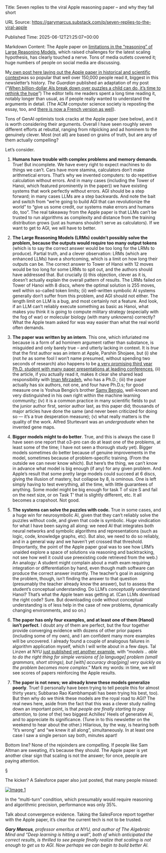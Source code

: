 Title: Seven replies to the viral Apple reasoning paper – and why they fall short

URL Source: https://garymarcus.substack.com/p/seven-replies-to-the-viral-apple

Published Time: 2025-06-12T21:25:07+00:00

Markdown Content:
The Apple paper on [limitations in the “reasoning” of Large Reasoning Models](https://ml-site.cdn-apple.com/papers/the-illusion-of-thinking.pdf), which raised challenges for the latest scaling hypothesis, has clearly touched a nerve. Tons of media outlets covered it; huge numbers of people on social media are discussing.

M[y own post here laying out the Apple paper in historical and scientific context](https://open.substack.com/pub/garymarcus/p/a-knockout-blow-for-llms?r=8tdk6&utm_campaign=post&utm_medium=web&showWelcomeOnShare=false)was so popular that well over 150,000 people read it, biggest in this newsletter’s history. _The Guardian_ published an adaptation of my post (“[When billion-dollar AIs break down over puzzles a child can do, it’s time to rethink the hype](https://www.theguardian.com/commentisfree/2025/jun/10/billion-dollar-ai-puzzle-break-down)”) The editor tells me readers spent a long time reading it, notably longer than usual, as if people really wanted to understand the arguments in detail. (The ACM computer science society is reposting the essay, too, and [there is now a French version as well](https://legrandcontinent.eu/fr/2025/06/10/ia-llm-marcus/)).

Tons of GenAI optimists took cracks at the Apple paper (see below), and it is worth considering their arguments. Overall I have seen roughly seven different efforts at rebuttal, ranging from nitpicking and ad hominem to the genuinely clever. Most (not all) are based on grains of truth, but are any of them actually compelling?

Let’s consider.

1.   **Humans have trouble with complex problems and memory demands**. True! But incomplete. We have every right to expect machines to do things we can’t. Cars have more stamina, calculators don’t make arithmetical errors. That’s why we invented computers: to do repetitive calculation without errors. And in many cases (including the Tower of Hanoi, which featured prominently in the paper)) we have existing systems that work perfectly without errors. AGI should be a step forward; in many cases LLMs are a step backwards. And note the bait and switch from “we’re going to build AGI that can revolutionize the world” to “give us some credit, our systems make errors and humans do, too”. The real takeaway from the Apple paper is that LLMs can’t be trusted to run algorithms as complexity and distance from the training distribution grows (just as humans shouldn’t serve as calculators). If we want to get to AGI, we will have to better.

2.   **The Large Reasoning Models (LRMs) couldn’t possibly solve the problem, because the outputs would require too many output tokens** (which is to say the correct answer would be too long for the LRMs to produce). Partial truth, and a clever observation: LRMs (which are enhanced LLMs) have a shortcoming, which is a limit on how long their outputs can be. The correct answer to Tower of Hanoi with 12 moves would be too long for some LRMs to spit out, and the authors should have addressed that. But crucially (i) this objection, clever as it is, doesn’t actually explain the overall pattern of results. The LRMs failed on Tower of Hanoi with 8 discs, where the optimal solution is 255 moves, well within so-called token limits; (ii) well-written symbolic AI systems generally don’t suffer from this problem, and AGI should not either. The length limit on LLM is a bug, and most certainly not a feature. And look, if an LLM can’t reliably execute something as basic as Hanoi, what makes you think it is going to compute military strategy (especially with the fog of war) or molecular biology (with many unknowns) correctly? What the Apple team asked for was way easier than what the real world often demands.

3.   **The paper was written by an intern**. This one, which infuriated me because is a form of ad hominem argument rather than substance, is misguided and only barely true – and utterly lacking in context. It is _true_ that the first author was an intern at Apple, Parshin Shojaee, but (i) she (not _he_ as some fool I won’t name presumed, without spending two seconds of research) also happens to be [a very promising third year Ph.D. student with many paper presentations at leading conferences](https://parshinsh.github.io/), (ii) the article, if you actually read it, makes it clear she shared lead responsibility with [Iman Mirzadeh](https://imirzadeh.me/), who has a Ph.D.; (iii) the paper actually has six authors, not one, and four have Ph.D.s; for good measure one is Yoshua Bengio’s brother [Samy Bengio](https://bengio.abracadoudou.com/), well-known and very distinguished in his own right within the machine learning community; (iv) it is a common practice in many scientific fields to put the junior author first, senior author last, as this paper did; thousands of major articles have done the same (and never been criticized for doing so — it’s a true desperation measure); (v) what really matters is the quality of the work. Alfred Sturtevant was an _undergraduate_ when he invented gene maps.

4.   **Bigger models might to do better**. True, and this is always the case (I have seen one report that o3-pro can do at least one of the problems, at least some of the time; I have not seen a thorough study yet). Bigger models sometimes do better because of genuine improvements in the model, sometimes because of problem-specific training. (From the outside we can never know which). But here’s the thing, we can’t know in advance what model is big enough (if any) for any given problem. And Apple’s result that some pretty large models could succeed at 6 discs, giving the illusion of mastery, but collapse by 8, is ominous. One is left simply having to test everything, all the time, with little guarantees of anything. Some model might be big enough for task T of size S and fail on the next size, or on Task T’ that is slightly different, etc. It all becomes a crapshoot. Not good.

5.   **The systems can solve the puzzles with code.** True in some cases, and a huge win for neurosymbolic AI, given that they can’t reliably solve the puzzles without code, and given that code is symbolic. _Huge_ vindication for what I have been saying all along: we need AI that integrates both neural networks and symbolic algorithms and representations (such as logic, code, knowledge graphs, etc). But also, we need to do so reliably, and in a general way and we haven’t yet crossed that threshold. (Importantly, the point of the Apple paper goal was to see how LRM’s unaided explore a space of solutions via reasoning and backtracking, not see how well it could use preexisting code retrieved from the web.) An analogy: A student might complain about a math exam requiring integration or differentiation by hand, even though math software can produce the correct answer instantly. The teacher’s goal in assigning the problem, though, isn’t finding the answer to that question (presumably the teacher already know the answer), but to assess the student’s conceptual understanding. Do LLM’s _conceptually_ understand Hanoi? That’s what the Apple team was getting at. (Can LLMs download the right code? Sure. But downloading code without conceptual understanding is of less help in the case of new problems, dynamically changing environments, and so on.)

6.   **The paper has only four examples, and at least one of them (Hanoi) isn’t perfect**. I doubt any of them are perfect, but the four together provide converging evidence with dozens of other prior papers (including some of my own), and I am confident many more examples will be uncovered. I already found a couple of analogous failures in algorithm application myself, which I will write about in a few days. Tal Linzen at NYU [just published yet another example](https://x.com/tallinzen/status/1933184078821360084?s=61), with “_models .. able to do the right thing for simple versions of [a language] problem (small grammars, short strings), but [with] accuracy drop[ping] very quickly as the problem becomes more complex_.” Mark my words: in time, we will see scores of papers reinforcing the Apple results.

7.   **The paper is not news; we already knew these models generalize poorly**. True! (I personally have been trying to tell people this for almost thirty years; Subbarao Rao Kambhampati has been trying his best, too). But then why do we think these models are the royal road to AGI? The real news here, aside from the fact that this was a clever study nailing down an important point, is that _people are finally starting to pay attention,_ to (one of the) two biggest Achilles’ Heels of generative AI, and to appreciate its significance. (Tune in to this newsletter on the weekend to hear about the other.) Hilarious, by the way, is hearing both “it’s wrong” and “we knew it all along”, simultaneously. In at least one case I saw a single person say both, minutes apart!

Bottom line? None of the rejoinders are compelling. If people like Sam Altman are sweating, it’s because they should. The Apple paper is yet another clear sign that scaling is not the answer; for once, people are paying attention.

§

The kicker? A Salesforce paper also just posted, that many people missed:

[![Image 1](https://substackcdn.com/image/fetch/w_1456,c_limit,f_auto,q_auto:good,fl_progressive:steep/https%3A%2F%2Fsubstack-post-media.s3.amazonaws.com%2Fpublic%2Fimages%2Fc7dcc58c-c588-4f54-907e-7d7198090090_1251x1791.jpeg)](https://substackcdn.com/image/fetch/f_auto,q_auto:good,fl_progressive:steep/https%3A%2F%2Fsubstack-post-media.s3.amazonaws.com%2Fpublic%2Fimages%2Fc7dcc58c-c588-4f54-907e-7d7198090090_1251x1791.jpeg)

In the “multi-turn” condition, which presumably would require reasoning and algorithmic precision, performance was only 35%.

Talk about convergence evidence. Taking the SalesForce report together with the Apple paper, it’s clear the current tech is not to be trusted.

_**Gary Marcus**, professor emeritus at NYU, and author of The Algebraic Mind and “Deep learning is hitting a wall”, both of which anticipated the correct results, is thrilled to see people finally realize that scaling is not enough to get us to AGI. Now perhaps we can begin to build better AI._
